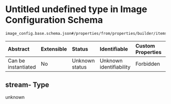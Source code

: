 # Untitled undefined type in Image Configuration Schema

```txt
image_config.base.schema.json#/properties/from/properties/builder/items/properties/stream-
```



| Abstract            | Extensible | Status         | Identifiable            | Custom Properties | Additional Properties | Access Restrictions | Defined In                                                                                      |
| :------------------ | :--------- | :------------- | :---------------------- | :---------------- | :-------------------- | :------------------ | :---------------------------------------------------------------------------------------------- |
| Can be instantiated | No         | Unknown status | Unknown identifiability | Forbidden         | Allowed               | none                | [image\_config.base.schema.json\*](../out/image_config.base.schema.json "open original schema") |

## stream- Type

unknown
